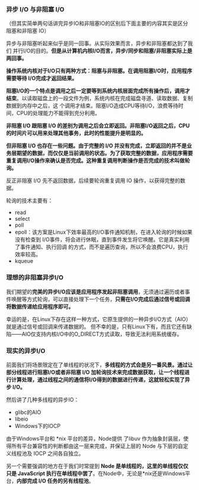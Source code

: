 ### 异步 I/O 与非阻塞 I/O 

（但其实简单两句话讲完异步IO和非阻塞IO的区别后下面主要的内容其实是区分阻塞和非阻塞 IO）

异步与非阻塞听起来似乎是同一回事。从实际效果而言，异步和非阻塞都达到了我们 并行I/O的目的。**但是从计算机内核I/O而言，异步/同步和阻塞/非阻塞实际上是两回事。**

**操作系统内核对于I/O只有两种方式：阻塞与非阻塞。在调用阻塞I/O时，应用程序需要等待 I/O完成才返回结果。**

**阻塞I/O的一个特点是调用之后一定要等到系统内核层面完成所有操作后，调用才结束**。以读取磁盘上的一段文件为例，系统内核在完成磁盘寻道、读取数据、复制数据到内存中之后，这 个调用才结束。阻塞I/O造成CPU等待I/O，浪费等待时间，CPU的处理能力不能得到充分利用。

**非阻塞 I/O 跟阻塞 I/O 的差别为调用之后会立即返回。非阻塞I/O返回之后，CPU的时间片可以用来处理其他事务，此时的性能提升是明显的。**

**但非阻塞 I/O 也存在一些问题。由于完整的 I/O 并没有完成，立即返回的并不是业务层期望的数据，而仅仅是当前调用的状态。为了获取完整的数据，应用程序需要重复调用I/O操作来确认是否完成。这种重复调用判断操作是否完成的技术叫做轮询。**

反正非阻塞 I/O 先不返回数据，后续要轮询重复调用 IO 操作，以获得完整的数据。

轮询的技术主要有：

- read
- select
- poll
- epoll：该方案是Linux下效率最高的I/O事件通知机制，在进入轮询的时候如果没有检查到 I/O事件，将会进行休眠，直到事件发生将它唤醒。它是真实利用了事件通知、执行回调 的方式，而不是遍历查询，所以不会浪费CPU，执行效率较高。
- kqueue

### 理想的非阻塞异步I/O

我们期望的**完美的异步I/O应该是应用程序发起非阻塞调用**，无须通过遍历或者事件唤醒等方式轮询，可以直接处理下一个任务，**只需在I/O完成后通过信号或回调将数据传递给应用程序即可。**

幸运的是，在Linux下存在这样一种方式，它原生提供的一种异步I/O方式（AIO）就是通过信号或回调来传递数据的。 但不幸的是，只有Linux下有，而且它还有缺陷——AIO仅支持内核I/O中的O_DIRECT方式读取，导致无法利用系统缓存。

### 现实的异步I/O

前面我们将场景限定在了单线程的状况下，**多线程的方式会是另一番风景。通过让部分线程进行阻塞I/O或者非阻塞 I/O 加轮询技术来完成数据获取，让一个线程进行计算处理，通过线程之间的通信将I/O得到的数据进行传递，这就轻松实现了异步 I/O。**

然后讲了几种多线程的异步IO：

- glibc的AIO
- libeio
- Windows下的IOCP

由于Windows平台和 *nix 平台的差异，Node提供 了libuv 作为抽象封装层，使得所有平台兼容性的判断都由这一层来完成，并保证上层的 Node 与下层的自定义线程池及 IOCP 之间各自独立。

另一个需要强调的地方在于我们时常提到 **Node 是单线程的，这里的单线程仅仅只是 JavaScript 执行在单线程中罢了**。在Node中，无论是*nix还是Windows平台，**内部完成 I/O 任务的另有线程池**。